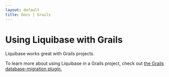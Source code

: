 ```yaml
---
layout: default
title: Docs | Grails 
---
```


# Using Liquibase with Grails

Liquibase works great with Grails projects. 


To learn more about using Liquibase in a Grails project, check out [the Grails database-migration plugin.](https://plugins.grails.org/plugin/grails/database-migration)
